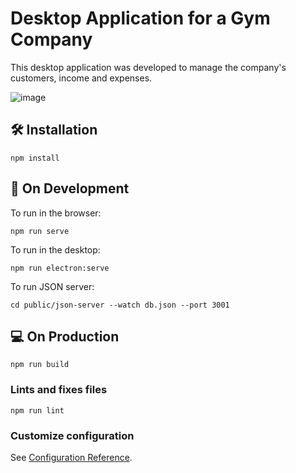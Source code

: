 # Desktop Application for a Gym Company

This desktop application was developed to manage the company's customers, income and expenses.

![image](https://github.com/maisappreis/upfit-project/assets/113925909/4a07382e-1902-4a16-b302-83410a3a944d)


## 🛠️ Installation
```
npm install
```

## 🌱 On Development

To run in the browser:
```
npm run serve
```

To run in the desktop:
```
npm run electron:serve
```

To run JSON server:
```
cd public/json-server --watch db.json --port 3001
```

## 💻 On Production
```
npm run build
```

### Lints and fixes files
```
npm run lint
```

### Customize configuration
See [Configuration Reference](https://cli.vuejs.org/config/).
